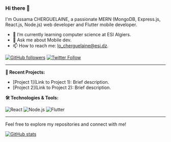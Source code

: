 ### Hi there 👋

I'm Oussama CHERGUELAINE, a passionate MERN (MongoDB, Express.js, React.js, Node.js) web developer and Flutter mobile developer.

- 🌱 I’m currently learning computer science at ESI Algiers.
- 💬 Ask me about Mobile dev.
- 📫 How to reach me: lo_cherguelaine@esi.dz.

[![GitHub followers](https://img.shields.io/github/followers/your-username?label=Follow&style=social)](https://github.com/your-username)
[![Twitter Follow](https://img.shields.io/twitter/follow/your-twitter?style=social)](https://twitter.com/your-twitter)

---

**🚀 Recent Projects:**

- [Project 1](Link to Project 1): Brief description.
- [Project 2](Link to Project 2): Brief description.

**🛠️ Technologies & Tools:**

![React](https://img.shields.io/badge/-React-blue?logo=react&logoColor=white)
![Node.js](https://img.shields.io/badge/-Node.js-green?logo=node.js&logoColor=white)
![Flutter](https://img.shields.io/badge/-Flutter-blue?logo=flutter&logoColor=white)

---

Feel free to explore my repositories and connect with me!

[![GitHub stats](https://github-readme-stats.vercel.app/api?username=your-username&show_icons=true&hide=prs,issues&count_private=true)](https://github.com/your-username)

